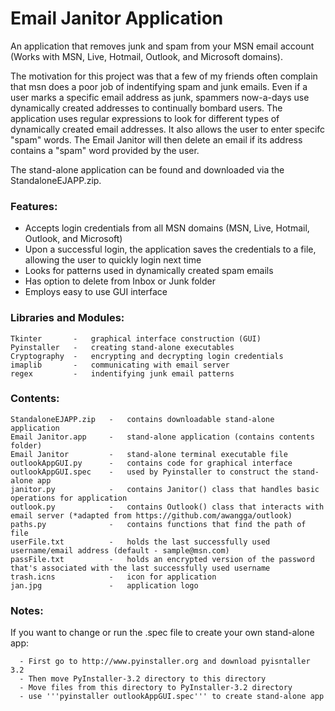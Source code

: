 # Email Janitor Application
An application that removes junk and spam from your MSN email account (Works with MSN, Live, Hotmail, Outlook, and Microsoft domains). 

The motivation for this project was that a few of my friends often complain that msn does a poor job of indentifying 
spam and junk emails. Even if a user marks a specific email address as junk, spammers now-a-days use dynamically created addresses to 
continually bombard users. The application uses regular expressions to look for different types of dynamically created email addresses.
It also allows the user to enter specifc "spam" words. The Email Janitor will then delete an email if its address contains a "spam"
word provided by the user. 

The stand-alone application can be found and downloaded via the StandaloneEJAPP.zip.

### Features:
  - Accepts login credentials from all MSN domains (MSN, Live, Hotmail, Outlook, and Microsoft)
  - Upon a successful login, the application saves the credentials to a file, allowing the user to quickly login next time
  - Looks for patterns used in dynamically created spam emails
  - Has option to delete from Inbox or Junk folder
  - Employs easy to use GUI interface

### Libraries and Modules:
    Tkinter       -   graphical interface construction (GUI)
    Pyinstaller   -   creating stand-alone executables
    Cryptography  -   encrypting and decrypting login credentials 
    imaplib       -   communicating with email server
    regex         -   indentifying junk email patterns
  
### Contents:
    StandaloneEJAPP.zip   -   contains downloadable stand-alone application
    Email Janitor.app     -   stand-alone application (contains contents folder)
    Email Janitor         -   stand-alone terminal executable file 
    outlookAppGUI.py      -   contains code for graphical interface
    outlookAppGUI.spec    -   used by Pyinstaller to construct the stand-alone app 
    janitor.py            -   contains Janitor() class that handles basic operations for application
    outlook.py            -   contains Outlook() class that interacts with email server (*adapted from https://github.com/awangga/outlook)
    paths.py              -   contains functions that find the path of file 
    userFile.txt          -   holds the last successfully used username/email address (default - sample@msn.com) 
    passFile.txt          -   holds an encrypted version of the password that's associated with the last successfully used username
    trash.icns            -   icon for application
    jan.jpg               -   application logo

### Notes:
  If you want to change or run the .spec file to create your own stand-alone app:
  
      - First go to http://www.pyinstaller.org and download pyisntaller 3.2
      - Then move PyInstaller-3.2 directory to this directory 
      - Move files from this directory to PyInstaller-3.2 directory
      - use '''pyinstaller outlookAppGUI.spec''' to create stand-alone app

      
      
      
     






